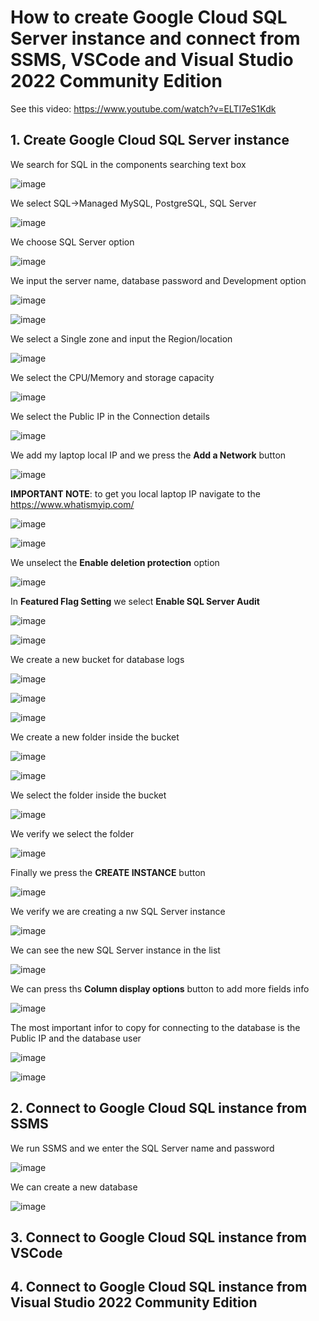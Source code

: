 # How to create Google Cloud SQL Server instance and connect from SSMS, VSCode and Visual Studio 2022 Community Edition

See this video: https://www.youtube.com/watch?v=ELTI7eS1Kdk

## 1. Create Google Cloud SQL Server instance

We search for SQL in the components searching text box

![image](https://github.com/luiscoco/GoogleCloud_Sample12-Create-a-SQL-Server-instance/assets/32194879/79bf55c7-2e5f-442c-bb02-737c2f40fdf4)

We select SQL->Managed MySQL, PostgreSQL, SQL Server

![image](https://github.com/luiscoco/GoogleCloud_Sample12-Create-a-SQL-Server-instance/assets/32194879/69ce9231-9779-49fe-9d7d-a6372c306ea8)

We choose SQL Server option

![image](https://github.com/luiscoco/GoogleCloud_Sample12-Create-a-SQL-Server-instance/assets/32194879/3bf57378-9791-48f1-9256-7a7e62dfa75b)

We input the server name, database password and Development option

![image](https://github.com/luiscoco/GoogleCloud_Sample12-Create-a-SQL-Server-instance/assets/32194879/d5ecb9ae-ba5f-4db4-a56c-3ff1e189a6d1)

![image](https://github.com/luiscoco/GoogleCloud_Sample12-Create-a-SQL-Server-instance/assets/32194879/a1cbb7a0-e788-4867-8797-ea44a4121dd9)

We select a Single zone and input the Region/location

![image](https://github.com/luiscoco/GoogleCloud_Sample12-Create-a-SQL-Server-instance/assets/32194879/2480cb8b-6b60-4e54-b1ee-4df132c83b68)

We select the CPU/Memory and storage capacity

![image](https://github.com/luiscoco/GoogleCloud_Sample12-Create-a-SQL-Server-instance/assets/32194879/0152843b-d15d-42ad-9e17-8f9d6cfe050c)

We select the Public IP in the Connection details

![image](https://github.com/luiscoco/GoogleCloud_Sample12-Create-a-SQL-Server-instance/assets/32194879/2b01ea0e-20ff-4726-b8ec-65fec05ac293)

We add my laptop local IP and we press the **Add a Network** button

![image](https://github.com/luiscoco/GoogleCloud_Sample12-Create-a-SQL-Server-instance/assets/32194879/798b44e2-d445-4529-9d4f-7d437d3617c4)

**IMPORTANT NOTE**: to get you local laptop IP navigate to the https://www.whatismyip.com/

![image](https://github.com/luiscoco/GoogleCloud_Sample12-Create-a-SQL-Server-instance/assets/32194879/05067c8b-37e4-4bb3-b8cf-88d9fe055467)

![image](https://github.com/luiscoco/GoogleCloud_Sample12-Create-a-SQL-Server-instance/assets/32194879/987751e5-5631-4584-ab0a-b52bf42726c6)

We unselect the **Enable deletion protection** option

![image](https://github.com/luiscoco/GoogleCloud_Sample12-Create-a-SQL-Server-instance/assets/32194879/bae2d197-618d-48b6-a0b5-825a546a4ab8)

In **Featured Flag Setting** we select **Enable SQL Server Audit**

![image](https://github.com/luiscoco/GoogleCloud_Sample12-Create-a-SQL-Server-instance/assets/32194879/89571a0d-c2a4-476e-bec1-16d7b9358cc8)

![image](https://github.com/luiscoco/GoogleCloud_Sample12-Create-a-SQL-Server-instance/assets/32194879/9b6ae0fc-8a52-45d5-b1e8-5f73845e86e9)

We create a new bucket for database logs

![image](https://github.com/luiscoco/GoogleCloud_Sample12-Create-a-SQL-Server-instance/assets/32194879/775d7368-277a-4eb1-a2fa-589519d5e9a2)

![image](https://github.com/luiscoco/GoogleCloud_Sample12-Create-a-SQL-Server-instance/assets/32194879/3ac56b13-ee33-4c02-ad5b-6e9c696714e4)

![image](https://github.com/luiscoco/GoogleCloud_Sample12-Create-a-SQL-Server-instance/assets/32194879/b15e6a6c-fe0e-429c-b381-5ad0acfec123)

We create a new folder inside the bucket

![image](https://github.com/luiscoco/GoogleCloud_Sample12-Create-a-SQL-Server-instance/assets/32194879/b11f8c10-5eda-4c6f-b5c6-32c7e7a51021)

![image](https://github.com/luiscoco/GoogleCloud_Sample12-Create-a-SQL-Server-instance/assets/32194879/93ec0439-955a-478f-b8e0-14b1224992a5)

We select the folder inside the bucket

![image](https://github.com/luiscoco/GoogleCloud_Sample12-Create-a-SQL-Server-instance/assets/32194879/86d09063-2e03-4c43-8a11-afaec34e4ada)

We verify we select the folder

![image](https://github.com/luiscoco/GoogleCloud_Sample12-Create-a-SQL-Server-instance/assets/32194879/41715cbf-e548-4928-8c38-8c83e0eb1157)

Finally we press the **CREATE INSTANCE** button

![image](https://github.com/luiscoco/GoogleCloud_Sample12-Create-a-SQL-Server-instance/assets/32194879/3344a8ac-8397-4f32-bd6e-2c46af0b40af)

We verify we are creating a nw SQL Server instance

![image](https://github.com/luiscoco/GoogleCloud_Sample12-Create-a-SQL-Server-instance/assets/32194879/3fba46ef-3dfc-4975-8a31-632b5a326143)

We can see the new SQL Server instance in the list

![image](https://github.com/luiscoco/GoogleCloud_Sample12-Create-a-SQL-Server-instance/assets/32194879/52c79a80-2192-4fa7-8789-d5d1b0c99e12)

We can press ths **Column display options** button to add more fields info

![image](https://github.com/luiscoco/GoogleCloud_Sample12-Create-a-SQL-Server-instance/assets/32194879/0ad4cb7c-33f3-4272-b605-220bacf15d66)

The most important infor to copy for connecting to the database is the Public IP and the database user

![image](https://github.com/luiscoco/GoogleCloud_Sample12-Create-a-SQL-Server-instance/assets/32194879/c6a3dd11-c5b2-4df0-b377-aedba845617d)

![image](https://github.com/luiscoco/GoogleCloud_Sample12-Create-a-SQL-Server-instance/assets/32194879/8e10ed5f-981f-4d3c-978a-150b100d434a)

## 2. Connect to Google Cloud SQL instance from SSMS

We run SSMS and we enter the SQL Server name and password

![image](https://github.com/luiscoco/GoogleCloud_Sample12-Create-a-SQL-Server-instance/assets/32194879/6c10be5b-a6f0-4fe4-ab45-257b72b62b2b)

We can create a new database

![image](https://github.com/luiscoco/GoogleCloud_Sample12-Create-a-SQL-Server-instance/assets/32194879/4a48196a-e80e-4b09-a03f-a80d5fc4a395)

## 3. Connect to Google Cloud SQL instance from VSCode



## 4. Connect to Google Cloud SQL instance from Visual Studio 2022 Community Edition





